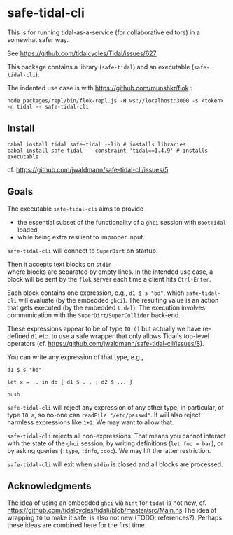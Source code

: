 # safe-tidal-cli

This is for running tidal-as-a-service
(for collaborative editors) in a somewhat safer way.

See https://github.com/tidalcycles/Tidal/issues/627 

This package contains a library (`safe-tidal`)
and an executable (`safe-tidal-cli`).

The indented use case is with https://github.com/munshkr/flok :
```
node packages/repl/bin/flok-repl.js -H ws://localhost:3000 -s <token> -n tidal -- safe-tidal-cli
```

## Install
```
cabal install tidal safe-tidal --lib # installs libraries
cabal install safe-tidal  --constraint 'tidal==1.4.9' # installs executable
```

cf. https://github.com/jwaldmann/safe-tidal-cli/issues/5

## Goals

The executable `safe-tidal-cli` aims to provide

* the essential subset of the functionality
   of a `ghci` session with `BootTidal` loaded,
* while being extra resilient to improper input.

`safe-tidal-cli` will connect to `SuperDirt` on startup.

Then it accepts text blocks on `stdin`  
where blocks are separated by empty lines.
In the intended use case, a block will be sent
by the `flok` server each time a client hits `Ctrl-Enter`.

Each block contains one expression, e.g., `d1 $ s "bd"`,
which `safe-tidal-cli` will evaluate (by the embedded `ghci`).
The resulting value is an action that gets executed
(by the embedded `tidal`). The execution involves
communication with the `SuperDirt`/`SuperCollider` back-end.

These expressions appear to be of type `IO ()`
but actually we have re-defined `d1` etc.
to use a safe wrapper
that only allows Tidal's top-level operators
(cf. https://github.com/jwaldmann/safe-tidal-cli/issues/8).

You can write any expression of that type, e.g.,
```
d1 $ s "bd"

let x = .. in do { d1 $ ... ; d2 $ ... }

hush
```

`safe-tidal-cli` will reject any expression of any other type,
in particular, of type `IO a`,
so no-one can `readFile "/etc/passwd"`.
It will also reject harmless expressions like `1+2`.
We may want to allow that.

`safe-tidal-cli` rejects all non-expressions.
That means you cannot interact with the state
of the `ghci` session,
by writing definitions (`let foo = bar`),
or by asking queries (`:type`, `:info`, `:doc`).
We may lift the latter restriction.

`safe-tidal-cli` will exit when `stdin` is closed
and all blocks are processed.

## Acknowledgments

The idea of using an embedded `ghci` via `hint`
for `tidal` is not new,
cf. https://github.com/tidalcycles/tidali/blob/master/src/Main.hs
The idea of wrapping `IO` to make it safe,
is also not new (TODO: references?).
Perhaps these ideas are combined here for the first time.
